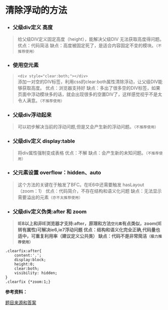 # 清除浮动的方法

- ### 父级div定义 高度

> 给父级DIV定义固定高度（height），能解决父级DIV 无法获取高度得问题。 优点：代码简洁 缺点：高度被固定死了，是适合内容固定不变的模块。`（不推荐使用）`

- ### 使用空元素

> `<div style="clear:both;"></div>`<br>
添加一对空的DIV标签，利用css的clear:both属性清除浮动，让父级DIV能够获取高度。 优点：浏览器支持好 缺点：多出了很多空的DIV标签，如果页面中浮动模块多的话，就会出现很多的空置DIV了，这样感觉视乎不是太令人满意。`（不推荐使用）`

- ### 父级div浮动起来

> 可以初步解决当前的浮动问题,但是又会产生新的浮动问题。`（不推荐使用）`

- ### 父级div定义 display:table

> 将div属性强制变成表格 优点：不解 缺点：会产生新的未知问题。`（不推荐使用）`

- ### 父元素设置 overflow：hidden、auto

> 这个方法的关键在于触发了BFC。在IE6中还需要触发 hasLayout（zoom：1） 优点：代码简介，不存在结构和语义化问题 缺点：无法显示需要溢出的元素`（亦不太推荐使用）`

- ### 父级div定义伪类:after 和 zoom

> **IE8以上和非IE浏览器才支持:after，原理和方法`空元素`有点类似，zoom(IE转有属性)可解决ie6,ie7浮动问题 优点：结构和语义化完全正确,代码量也适中，可重复利用率（建议定义公共类） 缺点：代码不是非常简洁`（极力推荐使用）`**

```
.clearfix:after{
    content:'.';
    display:block;
    height:0;
    clear:both;
    visibility: hidden;
}
.clearfix {*zoom:1;}
```

**参考资料：**

[题目来源和答案](https://juejin.im/post/5a954add6fb9a06348538c0d)
